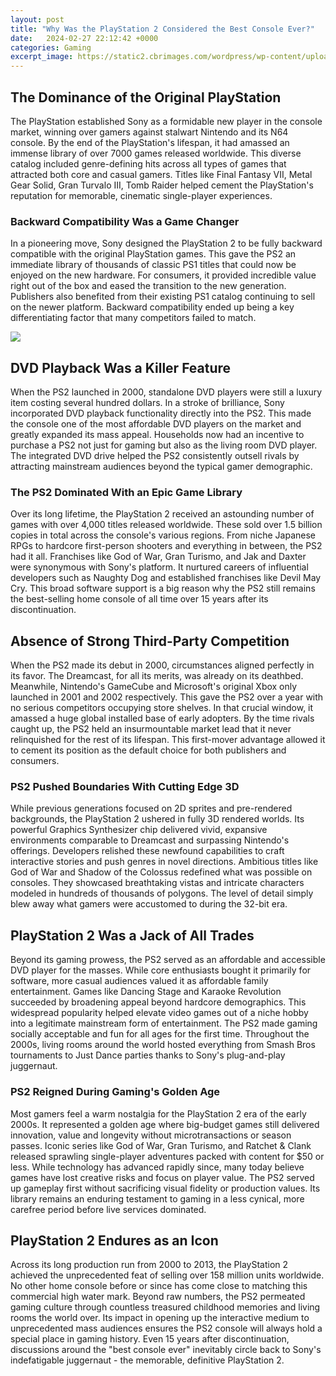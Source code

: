 ```yaml
---
layout: post
title: "Why Was the PlayStation 2 Considered the Best Console Ever?"
date:   2024-02-27 22:12:42 +0000
categories: Gaming
excerpt_image: https://static2.cbrimages.com/wordpress/wp-content/uploads/2020/05/playstation-2.jpg
---
```


## The Dominance of the Original PlayStation
The PlayStation established Sony as a formidable new player in the console market, winning over gamers against stalwart Nintendo and its N64 console. By the end of the PlayStation's lifespan, it had amassed an immense library of over 7000 games released worldwide. This diverse catalog included genre-defining hits across all types of games that attracted both core and casual gamers. Titles like Final Fantasy VII, Metal Gear Solid, Gran Turvalo III, Tomb Raider helped cement the PlayStation's reputation for memorable, cinematic single-player experiences. 
### Backward Compatibility Was a Game Changer
In a pioneering move, Sony designed the PlayStation 2 to be fully backward compatible with the original PlayStation games. This gave the PS2 an immediate library of thousands of classic PS1 titles that could now be enjoyed on the new hardware. For consumers, it provided incredible value right out of the box and eased the transition to the new generation. Publishers also benefited from their existing PS1 catalog continuing to sell on the newer platform. Backward compatibility ended up being a key differentiating factor that many competitors failed to match.

![](https://static2.cbrimages.com/wordpress/wp-content/uploads/2020/05/playstation-2.jpg)
## DVD Playback Was a Killer Feature
When the PS2 launched in 2000, standalone DVD players were still a luxury item costing several hundred dollars. In a stroke of brilliance, Sony incorporated DVD playback functionality directly into the PS2. This made the console one of the most affordable DVD players on the market and greatly expanded its mass appeal. Households now had an incentive to purchase a PS2 not just for gaming but also as the living room DVD player. The integrated DVD drive helped the PS2 consistently outsell rivals by attracting mainstream audiences beyond the typical gamer demographic.  
### The PS2 Dominated With an Epic Game Library
Over its long lifetime, the PlayStation 2 received an astounding number of games with over 4,000 titles released worldwide. These sold over 1.5 billion copies in total across the console's various regions. From niche Japanese RPGs to hardcore first-person shooters and everything in between, the PS2 had it all. Franchises like God of War, Gran Turismo, and Jak and Daxter were synonymous with Sony's platform. It nurtured careers of influential developers such as Naughty Dog and established franchises like Devil May Cry. This broad software support is a big reason why the PS2 still remains the best-selling home console of all time over 15 years after its discontinuation.
## Absence of Strong Third-Party Competition
When the PS2 made its debut in 2000, circumstances aligned perfectly in its favor. The Dreamcast, for all its merits, was already on its deathbed. Meanwhile, Nintendo's GameCube and Microsoft's original Xbox only launched in 2001 and 2002 respectively. This gave the PS2 over a year with no serious competitors occupying store shelves. In that crucial window, it amassed a huge global installed base of early adopters. By the time rivals caught up, the PS2 held an insurmountable market lead that it never relinquished for the rest of its lifespan. This first-mover advantage allowed it to cement its position as the default choice for both publishers and consumers.
### PS2 Pushed Boundaries With Cutting Edge 3D
While previous generations focused on 2D sprites and pre-rendered backgrounds, the PlayStation 2 ushered in fully 3D rendered worlds. Its powerful Graphics Synthesizer chip delivered vivid, expansive environments comparable to Dreamcast and surpassing Nintendo's offerings. Developers relished these newfound capabilities to craft interactive stories and push genres in novel directions. Ambitious titles like God of War and Shadow of the Colossus redefined what was possible on consoles. They showcased breathtaking vistas and intricate characters modeled in hundreds of thousands of polygons. The level of detail simply blew away what gamers were accustomed to during the 32-bit era.
## PlayStation 2 Was a Jack of All Trades
Beyond its gaming prowess, the PS2 served as an affordable and accessible DVD player for the masses. While core enthusiasts bought it primarily for software, more casual audiences valued it as affordable family entertainment. Games like Dancing Stage and Karaoke Revolution succeeded by broadening appeal beyond hardcore demographics. This widespread popularity helped elevate video games out of a niche hobby into a legitimate mainstream form of entertainment. The PS2 made gaming socially acceptable and fun for all ages for the first time. Throughout the 2000s, living rooms around the world hosted everything from Smash Bros tournaments to Just Dance parties thanks to Sony's plug-and-play juggernaut.
### PS2 Reigned During Gaming's Golden Age 
Most gamers feel a warm nostalgia for the PlayStation 2 era of the early 2000s. It represented a golden age where big-budget games still delivered innovation, value and longevity without microtransactions or season passes. Iconic series like God of War, Gran Turismo, and Ratchet & Clank released sprawling single-player adventures packed with content for $50 or less. While technology has advanced rapidly since, many today believe games have lost creative risks and focus on player value. The PS2 served up gameplay first without sacrificing visual fidelity or production values. Its library remains an enduring testament to gaming in a less cynical, more carefree period before live services dominated.
## PlayStation 2 Endures as an Icon
Across its long production run from 2000 to 2013, the PlayStation 2 achieved the unprecedented feat of selling over 158 million units worldwide. No other home console before or since has come close to matching this commercial high water mark. Beyond raw numbers, the PS2 permeated gaming culture through countless treasured childhood memories and living rooms the world over. Its impact in opening up the interactive medium to unprecedented mass audiences ensures the PS2 console will always hold a special place in gaming history. Even 15 years after discontinuation, discussions around the "best console ever" inevitably circle back to Sony's indefatigable juggernaut - the memorable, definitive PlayStation 2.